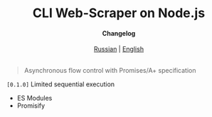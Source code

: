 <div align="center">
<h1> CLI Web-Scraper on Node.js</h1>
<h4> Changelog </h4>
    <a href="https://github.com/echo-vladimir/web-scrap3r/blob/promises/readMe/log.ru.md">Russian</a> | 
    <a href="https://github.com/echo-vladimir/web-scrap3r/blob/promises/readMe/log.en.md">English</a>
</div>
</br>

> Asynchronous flow control with Promises/A+ specification  

<code>[0.1.0]</code> Limited sequential execution  
* ES Modules
* Promisify  